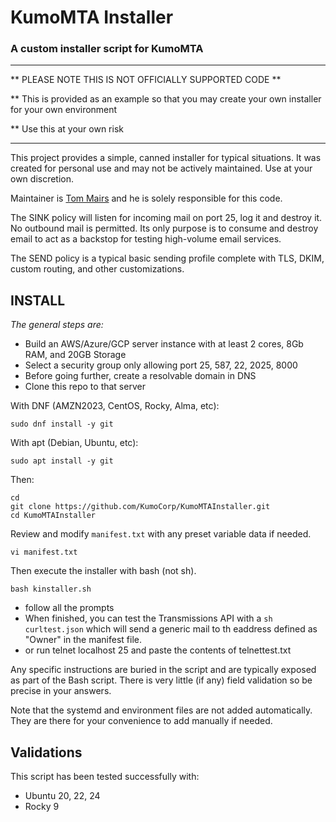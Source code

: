 # KumoMTA Installer
### A custom installer script for KumoMTA ###

*************************************************************************************************
** PLEASE NOTE THIS IS NOT OFFICIALLY SUPPORTED CODE **

** This is provided as an example so that you may create your own installer for your own environment

** Use this at your own risk
*************************************************************************************************

This project provides a simple, canned installer for typical situations.  It was created for personal use and may not be actively maintained. Use at your own discretion.

Maintainer is [Tom Mairs](https://github.com/tommairs) and he is solely responsible for this code.

The SINK policy will listen for incoming mail on port 25, log it and destroy it.  No outbound mail is permitted.  Its only purpose is to consume and destroy email to act as a backstop for testing high-volume email services.

The SEND policy is a typical basic sending profile complete with TLS, DKIM, custom routing, and other customizations.

## INSTALL ##
*The general steps are:*
 - Build an AWS/Azure/GCP server instance with at least 2 cores, 8Gb RAM, and 20GB Storage
 - Select a security group only allowing port 25, 587, 22, 2025, 8000
 - Before going further, create a resolvable domain in DNS
 - Clone this repo to that server

With DNF (AMZN2023, CentOS, Rocky, Alma, etc):
```console
sudo dnf install -y git
```
With apt (Debian, Ubuntu, etc):
```console
sudo apt install -y git
```
Then:
```console
cd
git clone https://github.com/KumoCorp/KumoMTAInstaller.git
cd KumoMTAInstaller
```

Review and modify ```manifest.txt``` with any preset variable data if needed. 

```console
vi manifest.txt
```

Then execute the installer with bash (not sh).

```console
bash kinstaller.sh
```
 - follow all the prompts
  - When finished, you can test the Transmissions API with a `sh curltest.json` which will send a generic mail to th eaddress defined as "Owner" in the manifest file.
  - or run telnet localhost 25 and paste the contents of telnettest.txt

 Any specific instructions are buried in the script and are typically exposed as part of the Bash script.
 There is very little (if any) field validation so be precise in your answers.
 
 Note that the systemd and environment files are not added automatically. They are there for your convenience to add manually if needed.
 
## Validations
This script has been tested successfully with: 
* Ubuntu 20, 22, 24
* Rocky 9
 

